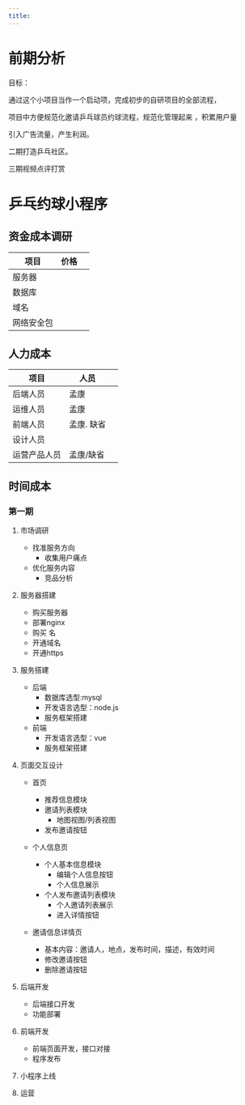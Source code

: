 ```yaml
---
title: 
---
```


# 前期分析

目标：

通过这个小项目当作一个启动项，完成初步的自研项目的全部流程，

项目中方便规范化邀请乒乓球员约球流程，规范化管理起来 ，积累用户量

引入广告流量，产生利润。

二期打造乒乓社区。

三期视频点评打赏

# 乒乓约球小程序
## 资金成本调研

| 项目       | 价格 |      |
| ---------- | ---- | ---- |
| 服务器     |      |      |
| 数据库     |      |      |
| 域名       |      |      |
| 网络安全包 |      |      |



## 人力成本

| 项目         | 人员       |      |
| ------------ | ---------- | ---- |
| 后端人员     | 孟康       |      |
| 运维人员     | 孟康       |      |
| 前端人员     | 孟康. 缺省 |      |
| 设计人员     |            |      |
| 运营产品人员 | 孟康/缺省  |      |

## 时间成本
### 第一期

1. 市场调研

   * 找准服务方向
     * 收集用户痛点
   * 优化服务内容
     * 竞品分析

2. 服务器搭建

   * 购买服务器
   * 部署nginx
   * 购买 名
   * 开通域名
   * 开通https

   

3. 服务搭建

   * 后端
     * 数据库选型:mysql
     * 开发语言选型：node.js
     * 服务框架搭建
   * 前端
     * 开发语言选型：vue
     * 服务框架搭建

4. 页面交互设计

   * 首页
     * 推荐信息模块
     * 邀请列表模块
       * 地图视图/列表视图
     * 发布邀请按钮
   * 个人信息页
     * 个人基本信息模块
       * 编辑个人信息按钮
       * 个人信息展示
     * 个人发布邀请列表模块
       * 个人邀请列表展示
       * 进入详情按钮

   * 邀请信息详情页
     * 基本内容：邀请人，地点，发布时间，描述，有效时间
     * 修改邀请按钮
     * 删除邀请按钮

5. 后端开发

   * 后端接口开发
   * 功能部署

6. 前端开发

   * 前端页面开发，接口对接
   * 程序发布

7. 小程序上线

8. 运营

   